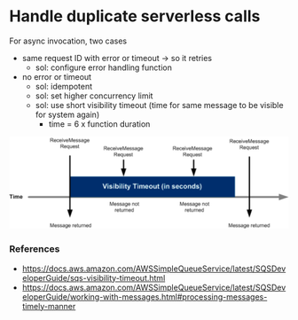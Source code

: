 # Handle duplicate serverless calls

For async invocation,  two cases

- same request ID with error or timeout → so it retries
    - sol: configure error handling function
- no error or timeout
    - sol: idempotent
    - sol: set higher concurrency limit
    - sol: use short visibility timeout (time for same message to be visible for system again)
        - time = 6 x function duration

![](./assets/images/328716848018086.png)

### References

- https://docs.aws.amazon.com/AWSSimpleQueueService/latest/SQSDeveloperGuide/sqs-visibility-timeout.html
- https://docs.aws.amazon.com/AWSSimpleQueueService/latest/SQSDeveloperGuide/working-with-messages.html#processing-messages-timely-manner
